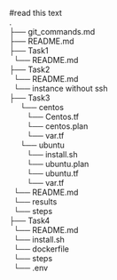 #read this text  
.  
├── git_commands.md  
├── README.md  
    ├── Task1  
        &nbsp;&nbsp;└── README.md  
    ├── Task2  
        &nbsp;&nbsp;└── README.md  
        &nbsp;&nbsp;└── instance without ssh    
    ├── Task3  
         &nbsp;&nbsp; &nbsp;&nbsp;└── centos  
          &nbsp;&nbsp;  &nbsp;&nbsp;  &nbsp;&nbsp;└── Centos.tf  
           &nbsp;&nbsp;  &nbsp;&nbsp; &nbsp;&nbsp;└── centos.plan  
           &nbsp;&nbsp;  &nbsp;&nbsp; &nbsp;&nbsp;└── var.tf  
        &nbsp;&nbsp;  &nbsp;&nbsp;└── ubuntu    
          &nbsp;&nbsp;  &nbsp;&nbsp;  &nbsp;&nbsp;└── install.sh    
          &nbsp;&nbsp;  &nbsp;&nbsp;  &nbsp;&nbsp;└── ubuntu.plan  
          &nbsp;&nbsp; &nbsp;&nbsp;   &nbsp;&nbsp;└── ubuntu.tf  
         &nbsp;&nbsp;  &nbsp;&nbsp;   &nbsp;&nbsp;└── var.tf  
         &nbsp;&nbsp;└── README.md  
        &nbsp;&nbsp;└── results  
        &nbsp;&nbsp;└── steps  
        ├── Task4  
         &nbsp;&nbsp;└── README.md    
        &nbsp;&nbsp;└── install.sh  
        &nbsp;&nbsp;└── dockerfile  
        &nbsp;&nbsp;└── steps  
        &nbsp;&nbsp;└── .env  
